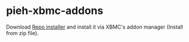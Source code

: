 # pieh-xbmc-addons

Download [Repo installer](https://github.com/downloads/pieh/pieh-xbmc-addons/repository.pieh.zip) and install it via XBMC's addon manager (Install from zip file).